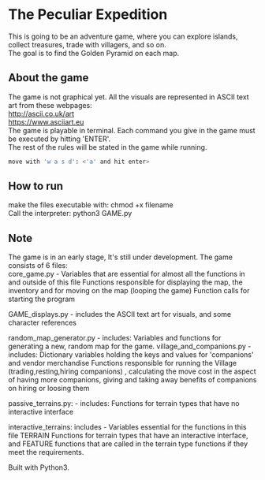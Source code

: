 # The Peculiar Expedition

This is going to be an adventure game, where you can explore islands, collect treasures, trade with villagers, and so on.   
The goal is to find the Golden Pyramid on each map.

## About the game

The game is not graphical yet. All the visuals are represented in ASCII text art from these webpages:   
http://ascii.co.uk/art   
https://www.asciiart.eu   
The game is playable in terminal. Each command you give in the game must be executed by hitting 'ENTER'.   
The rest of the rules will be stated in the game while running.

```bash
move with 'w a s d': <'a' and hit enter> 
```

## How to run

make the files executable with: chmod +x filename   
Call the interpreter: python3 GAME.py  

## Note

The game is in an early stage, It's still under development.
The game consists of 6 files:  
  core_game.py -  Variables that are essential for almost all the functions in and outside of this file
                  Functions responsible for displaying the map, the inventory and for moving on the map (looping the game)
                  Function calls for starting the program
                  
  GAME_displays.py - includes the ASCII text art for visuals, and some character references 
  
  random_map_generator.py - includes: Variables and functions for generating a new, random map for the game.
  village_and_companions.py - includes: Dictionary variables holding the keys and values for 'companions' and vendor  merchandise
                                        Functions responsible for running the Village (trading,resting,hiring companions) ,   calculating the move cost in the
                                            aspect of having more companions, giving and taking away benefits of companions on hiring or loosing them

  passive_terrains.py: - includes: Functions for terrain types that have no interactive interface
  
  interactive_terrains: includes - Variables essential for the functions in this file
                                   TERRAIN Functions for terrain types that have an interactive interface, and FEATURE functions that are called in the terrain type functions if they meet the requirements.
                                   
Built with Python3.

